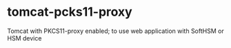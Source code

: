 # tomcat-pcks11-proxy
Tomcat with PKCS11-proxy enabled; to use web application with SoftHSM or HSM device
